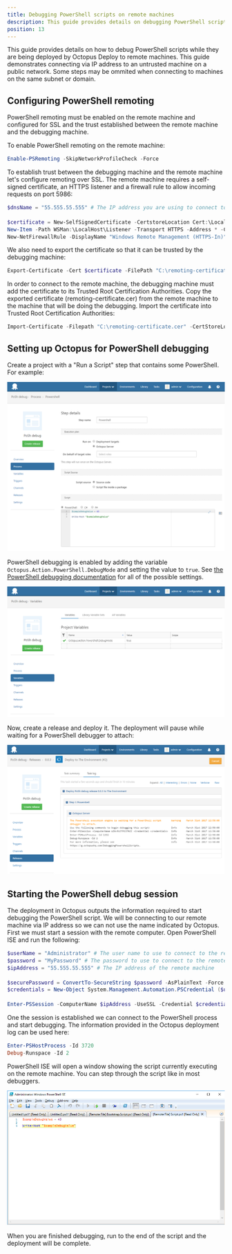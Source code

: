 ```yaml
---
title: Debugging PowerShell scripts on remote machines
description: This guide provides details on debugging PowerShell scripts with Octopus Deploy.
position: 13
---
```


This guide provides details on how to debug PowerShell scripts while they are being deployed by Octopus Deploy to remote machines. This guide demonstrates connecting via IP address to an untrusted machine on a public network. Some steps may be ommited when connecting to machines on the same subnet or domain.

## Configuring PowerShell remoting
PowerShell remoting must be enabled on the remote machine and configured for SSL and the trust established between the remote machine and the debugging machine.

To enable PowerShell remoting on the remote machine:

```powershell
Enable-PSRemoting -SkipNetworkProfileCheck -Force
```

To establish trust between the debugging machine and the remote machine let's configure remoting over SSL.  The remote machine requires a self-signed certificate, an HTTPS listener and a firewall rule to allow incoming requests on port 5986:

```powershell
$dnsName = "55.555.55.555" # The IP address you are using to connect to the machine

$certificate = New-SelfSignedCertificate -CertstoreLocation Cert:\LocalMachine\My -DnsName "$dnsName"
New-Item -Path WSMan:\LocalHost\Listener -Transport HTTPS -Address * -CertificateThumbPrint $certificate.Thumbprint –Force
New-NetFirewallRule -DisplayName "Windows Remote Management (HTTPS-In)" -Name "Windows Remote Management (HTTPS-In)" -Profile Any -LocalPort 5986 -Protocol TCP
```

We also need to export the certificate so that it can be trusted by the debugging machine:

```powershell
Export-Certificate -Cert $certificate -FilePath "C:\remoting-certificate.cer"
```

In order to connect to the remote machine, the debugging machine must add the certificate to its Trusted Root Certification Authorities. Copy the exported certificate (remoting-certificate.cer) from the remote machine to the machine that will be doing the debugging. Import the certificate into Trusted Root Certification Authorities:

```powershell
Import-Certificate -Filepath "C:\remoting-certificate.cer" -CertStoreLocation "Cert:\LocalMachine\Root"
```

## Setting up Octopus for PowerShell debugging
Create a project with a "Run a Script" step that contains some PowerShell.  For example:

![Sample PowerShell script](/docs/guides/debugging-powershell-scripts-script.png)

PowerShell debugging is enabled by adding the variable `Octopus.Action.PowerShell.DebugMode` and setting the value to `true`. See [the PowerShell debugging documentation](/docs/deploying-applications/custom-scripts/debugging-powershell-scripts.md) for all of the possible settings.

![Variable to enable debugging](/docs/guides/debugging-powershell-scripts-variables.png)

Now, create a release and deploy it.  The deployment will pause while waiting for a PowerShell debugger to attach:

![Deployment waiting for debugger to attach](/docs/guides/debugging-powershell-scripts-deploy.png)

## Starting the PowerShell debug session
The deployment in Octopus outputs the information required to start debugging the PowerShell script. We will be connecting to our remote machine via IP address so we can not use the name indicated by Octopus. First we must start a session with the remote computer.  Open PowerShell ISE and run the following:

```powershell
$userName = "Administrator" # The user name to use to connect to the remote machine
$password = "MyPassword" # The password to use to connect to the remote machine
$ipAddress = "55.555.55.555" # The IP address of the remote machine

$securePassword = ConvertTo-SecureString $password -AsPlainText -Force
$credentials = New-Object System.Management.Automation.PSCredential ($userName, $securePassword)

Enter-PSSession -ComputerName $ipAddress -UseSSL -Credential $credentials
```

One the session is established we can connect to the PowerShell process and start debugging.  The information provided in the Octopus deployment log can be used here:

```powershell
Enter-PSHostProcess -Id 3720
Debug-Runspace -Id 2
```

PowerShell ISE will open a window showing the script currently executing on the remote machine.  You can step through the script like in most debuggers.

![Debugging remote PowerShell scripts](/docs/guides/debugging-powershell-scripts-debug.png)

When you are finished debugging, run to the end of the script and the deployment will be complete.
